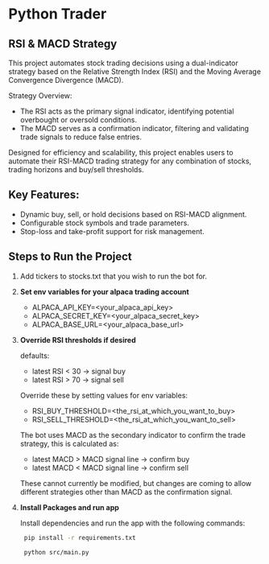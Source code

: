# Python Trader

## RSI & MACD Strategy

This project automates stock trading decisions using a dual-indicator strategy based on the Relative Strength Index (RSI) and the Moving Average Convergence Divergence (MACD).

Strategy Overview:

- The RSI acts as the primary signal indicator, identifying potential overbought or oversold conditions.
- The MACD serves as a confirmation indicator, filtering and validating trade signals to reduce false entries.

Designed for efficiency and scalability, this project enables users to automate their RSI-MACD trading strategy for any combination of stocks, trading horizons and buy/sell thresholds.

## Key Features:

   - Dynamic buy, sell, or hold decisions based on RSI-MACD alignment.
   - Configurable stock symbols and trade parameters.
   - Stop-loss and take-profit support for risk management.

## Steps to Run the Project

1. Add tickers to stocks.txt that you wish to run the bot for.

2. **Set env variables for your alpaca trading account**

   - ALPACA_API_KEY=<your_alpaca_api_key>
   - ALPACA_SECRET_KEY=<your_alpaca_secret_key>
   - ALPACA_BASE_URL=<your_alpaca_base_url>

3. **Override RSI thresholds if desired**

   defaults:
    - latest RSI < 30  -> signal buy
    - latest RSI > 70 -> signal sell

    Override these by setting values for env variables:

    - RSI_BUY_THRESHOLD=<the_rsi_at_which_you_want_to_buy>
    - RSI_SELL_THRESHOLD=<the_rsi_at_which_you_want_to_sell>

    The bot uses MACD as the secondary indicator to confirm the trade strategy,
    this is calculated as:

    - latest MACD > MACD signal line -> confirm buy
    - latest MACD < MACD signal line -> confirm sell
  
   These cannot currently be modified, but changes are coming to allow different
   strategies other than MACD as the confirmation signal.


5. **Install Packages and run app**

   Install dependencies and run the app with the following commands:

   ```bash
    pip install -r requirements.txt

    python src/main.py
   ```
